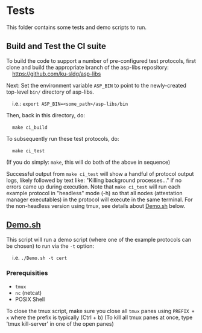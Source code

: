 # Tests

This folder contains some tests and demo scripts to run.

## Build and Test the CI suite

To build the code to support a number of pre-configured test protocols, first clone and build the appropriate branch of the asp-libs repository:    
&nbsp;&nbsp;&nbsp;&nbsp;https://github.com/ku-sldg/asp-libs

Next:  Set the environment variable `ASP_BIN` to point to the newly-created top-level `bin/` directory of asp-libs.

&nbsp;&nbsp;&nbsp;&nbsp;i.e.:  `export ASP_BIN=<some_path>/asp-libs/bin`


Then, back in this directory, do:

&nbsp;&nbsp;&nbsp;&nbsp;`make ci_build`

To subsequently run these test protocols, do:

&nbsp;&nbsp;&nbsp;&nbsp;`make ci_test`

(If you do simply: `make`, this will do both of the above in sequence)

Successful output from `make ci_test` will show a handful of protocol output logs, likely followed by text like:  "Killing background processes..." if no errors came up during execution.  Note that `make ci_test` will run each example protocol in "headless" mode (-h) so that all nodes (attestation manager executables) in the protocol will execute in the same terminal.  For the non-headless version using tmux, see details about [Demo.sh](./Demo.sh) below.

## [Demo.sh](./Demo.sh)

This script will run a demo script (where one of the example protocols can be chosen) to run via the `-t` option:

&nbsp;&nbsp;&nbsp;&nbsp;i.e. `./Demo.sh -t cert`

### Prerequisities
- `tmux` 
- `nc` (netcat) 
- POSIX Shell

To close the tmux script, make sure you close all `tmux` panes using `PREFIX + x` where the prefix is typically (Ctrl + b)
(To kill all tmux panes at once, type 'tmux kill-server' in one of the open panes)
